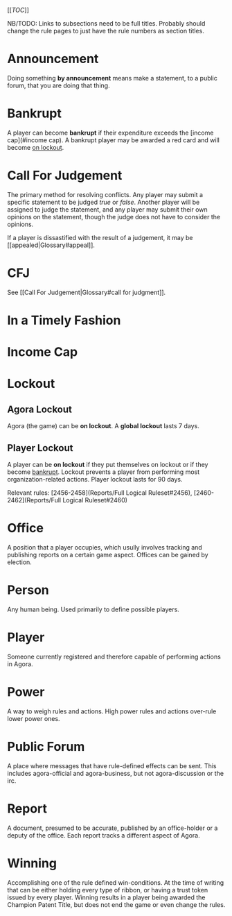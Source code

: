 [[_TOC_]]

NB/TODO: Links to subsections need to be full titles. Probably should change the rule pages to just have the rule numbers as section titles.

# Announcement

Doing something **by announcement** means make a statement, to a public forum, that you are doing that thing.

# Bankrupt

A player can become **bankrupt** if their expenditure exceeds the [income cap](#income cap). A bankrupt player may be awarded a red card and will become [on lockout](#lockout_player-lockout).

# Call For Judgement

The primary method for resolving conflicts. Any player may submit a specific statement to be judged *true* or *false*. Another player will be assigned to judge the statement, and any player may submit their own opinions on the statement, though the judge does not have to consider the opinions.

If a player is dissastified with the result of a judgement, it may be [[appealed|Glossary#appeal]].

# CFJ

See [[Call For Judgement|Glossary#call for judgment]].

# In a Timely Fashion

# Income Cap

# Lockout

## Agora Lockout

Agora (the game) can be **on lockout**. A **global lockout** lasts 7 days.

## Player Lockout

A player can be **on lockout** if they put themselves on lockout or if they become [bankrupt](#bankrupt). Lockout prevents a player from performing most organization-related actions. Player lockout lasts for 90 days.

Relevant rules: [2456-2458](Reports/Full Logical Ruleset#2456), [2460-2462](Reports/Full Logical Ruleset#2460)

# Office

A position that a player occupies, which usully involves tracking and publishing reports on a certain game aspect. Offices can be gained by election.

# Person

Any human being. Used primarily to define possible players.

# Player

Someone currently registered and therefore capable of performing actions in Agora.

# Power

A way to weigh rules and actions. High power rules and actions over-rule lower power ones.

# Public Forum

A place where messages that have rule-defined effects can be sent. This includes agora-official and agora-business, but not agora-discussion or the irc.

# Report

A document, presumed to be accurate, published by an office-holder or a deputy of the office. Each report tracks a different aspect of Agora.

# Winning

Accomplishing one of the rule defined win-conditions. At the time of writing that can be either holding every type of ribbon, or having a trust token issued by every player. Winning results in a player being awarded the Champion Patent Title, but does not end the game or even change the rules.

